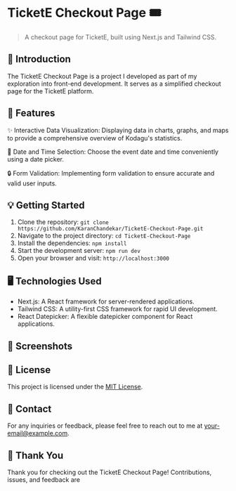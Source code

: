 # TicketE Checkout Page 🎟️

> A checkout page for TicketE, built using Next.js and Tailwind CSS.

## 🌟 Introduction

The TicketE Checkout Page is a project I developed as part of my exploration into front-end development. It serves as a simplified checkout page for the TicketE platform.

## 🎫 Features

✨ Interactive Data Visualization: Displaying data in charts, graphs, and maps to provide a comprehensive overview of Kodagu's statistics.

📅 Date and Time Selection: Choose the event date and time conveniently using a date picker.

🔒 Form Validation: Implementing form validation to ensure accurate and valid user inputs.

## 💡 Getting Started

1. Clone the repository: `git clone https://github.com/KaranChandekar/TicketE-Checkout-Page.git`
2. Navigate to the project directory: `cd TicketE-Checkout-Page`
3. Install the dependencies: `npm install`
4. Start the development server: `npm run dev`
5. Open your browser and visit: `http://localhost:3000`

## 🖥️ Technologies Used

- Next.js: A React framework for server-rendered applications.
- Tailwind CSS: A utility-first CSS framework for rapid UI development.
- React Datepicker: A flexible datepicker component for React applications.

## 📸 Screenshots

## 📝 License

This project is licensed under the [MIT License](LICENSE).

## 📧 Contact

For any inquiries or feedback, please feel free to reach out to me at [your-email@example.com](mailto:your-email@example.com).

## 🌟 Thank You

Thank you for checking out the TicketE Checkout Page! Contributions, issues, and feedback are
